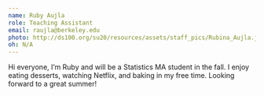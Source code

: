 ```yaml
---
name: Ruby Aujla
role: Teaching Assistant
email: raujla@berkeley.edu
photo: http://ds100.org/su20/resources/assets/staff_pics/Rubina_Aujla.jpg
oh: N/A
---
```


Hi everyone, I’m Ruby and will be a Statistics MA student in the fall. I enjoy eating desserts, watching Netflix, and baking in my free time. Looking forward to a great summer!